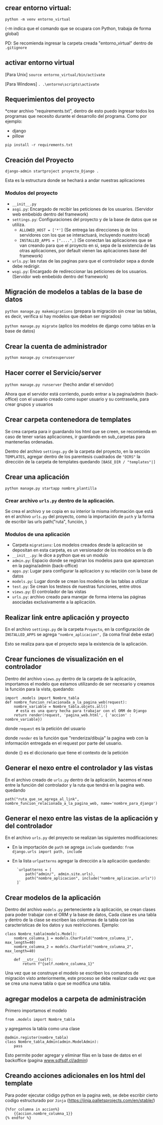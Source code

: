 ## crear entorno virtual:
`python -m venv entorno_virtual`

(-m indica que el comando que se ocupara con Python, trabaja de forma global)

PD: Se recomienda ingresar la carpeta creada "entorno_virtual" dentro de `.gitignore`

## activar entorno virtual
[Para Unix] `source entorno_virtual/bin/actívate`

[Para Windows] `. .\entorno\scripts\activate`

## Requerimientos del proyecto
*crear archivo "requirements.txt", dentro de esto puedo ingresar todos los programas que necesito durante el desarrollo del programa. Como por ejemplo:
*	django
*	pillow

`pip install -r requirements.txt`

## Creación del Proyecto
`django-admin startproject proyecto_Django .`

Esta es la estructura donde se hechará a andar nuestras aplicaciones

### Modulos del proyecto
* `__init__.py`
* `asgi.py`: Encargado de recibir las peticiones de los usuarios. (Servidor web embebido dentro del framework)  
* `settings.py`: Configuraciones del proyecto y de la base de datos que se utiliza.
    * `ALLOWED_HOST = ['*']` (Se entrega las direcciones ip de los servidores con los que se interactuará, incluyendo nuestro local)
    * `INSTALLED_APPS = ["....",]` (Se conectan las aplicaciones que se van creando para que el proyecto en si, sepa de la existencia de las otras aplicaciones, por default vienen las aplicaciones base del framework)
* `urls.py`: las rutas de las paginas para que el controlador sepa a donde debe redirigir.
* `wsgi.py`: Encargado de redireccionar las peticiones de los usuarios. (Servidor web embebido dentro del framework)

## Migración de modelos a tablas de la base de datos
`python manage.py makemigrations` (prepara la migración sin crear las tablas, es decir, verifica si hay modelos que deban ser migrados)

`python manage.py migrate` (aplico los modelos de django como tablas en la base de datos)

## Crear la cuenta de administrador
`python manage.py createsuperuser`

## Hacer correr el Servicio/server
`python manage.py runserver` (hecho andar el servidor)

Ahora que el servidor está corriendo, puedo entrar a la pagina/admin (back-office) con el usuario creado como super usuario y su contraseña, para crear grupos y usuarios
 
## Crear carpeta contenedora de templates
Se crea carpeta para ir guardando los html que se creen, se recomienda en caso de tener varias aplicaciones, ir guardando en sub_carpetas para mantenerlas ordenadas.

Dentro del archivo `settings.py` de la carpeta del proyecto, en la sección `TEMPLATES`, agregar dentro de los parentesis cuadrados de `"DIRS"` la dirección de la carpeta de templates quedando `[BASE_DIR / "templates"|]`


## Crear una aplicación
`python manage.py startapp nombre_plantilla`

### Crear archivo `urls.py` dentro de la aplicación.

Se crea el archivo y se copia en su interior la misma información que está en el archivo `urls.py` del proyecto, como la importación de `path` y la forma de escribir las urls
path("ruta", función,  )

### Modulos de una aplicación
* Carpeta `migrations`: Los modelos creados desde la aplicación se depositan en esta carpeta, es un versionador de los modelos en la db
* `__init__.py`: le dice a python que es un modulo
* `admin.py`: Espacio donde se registran los modelos para que aparezcan en la pagina/admin (back-office)
* `apps.py`: Lugar para configurar la aplicacion y su relación con la base de datos
* `models.py`: Lugar donde se crean los modelos de las tablas a utilizar
* `test.py`: Se crean los testeos de nuestras funciones, entre otros
* `views.py`: El controlador de las vistas
* `urls.py`: archivo creado para manejar de forma interna las páginas asociadas exclusivamente a la aplicación.

## Realizar link entre aplicación y proyecto

En el archivo `settings.py` de la carpeta `Proyecto`, en la configuración de `INSTALLED_APPS` se agrega `"nombre_aplicacion",` (la coma final debe estar)

Esto se realiza para que el proyecto sepa la existencia de la aplicación.

## Crear funciones de visualización en el controlador

Dentro del archivo `views.py` dentro de la carpeta de la aplicación, importamos el modelo que estamos utilizando de ser necesario y creamos la función para la vista, quedando:

    import .models import Nombre_tabla
    def nombre_funcion_relacionada_a_la_pagina_web(request):
        nombre_variable = Nombre_tabla.objets.all()
         # esta es una query hecha para trabajar con el ORM de Django
        return render(request, 'pagina_web.html', { 'accion' : nombre_variable})

donde `request` es la petición del usuario

donde `render` es la función que "renderiza/dibuja" la pagina web con la información entregada en el request por parte del usuario.

donde {} es el diccionario que tiene el contexto de la petición

## Generar el nexo entre el controlador y las vistas

En el archivo creado de `urls.py` dentro de la aplicación, hacemos el nexo entre la función del controlador y la ruta que tendrá en la pagina web. quedando
    
    path("ruta_que_se_agrega_al_link", nombre_funcion_relacionada_a_la_pagina_web, name='nombre_para_django')

## Generar el nexo entre las vistas de la aplicación y del controlador

En el archivo `urls.py` del proyecto se realizan las siguientes modificaciones:
* En la importación de `path` se agrega `include` quedando: `from django.urls import path, include`

* En la lista `urlpatterns` agregar la dirección a la aplicación quedando:  
    
        `urlpatterns = [
            path("admin/", admin.site.urls),
            path("nombre_aplicacion", include("nombre_aplicacion.urls"))
        ]`

## Crear modelos de la aplicación

Dentro del archivo `models.py` perteneciente a la aplicación, se crean clases para poder trabajar con el ORM y la base de datos, Cada clase es una tabla y dentro de la clase se escriben las columnas de la tabla con las caracteristicas de los datos y sus restricciones. Ejemplo:

    class Nombre_tabla(models.Model):
        nombre_columna_1 = models.CharField("nombre_columna_1", max_length=40)
        nombre_columna_2 = models.CharField("nombre_columna_2", max_length=40)

        def __str__(self):
            return f"{self.nombre_columna_1}"

Una vez que se construye el modelo se escriben los comandos de migración visto anteriormente, este proceso se debe realizar cada vez que se crea una nueva tabla o que se modifica una tabla.

## agregar modelos a carpeta de administración

Primero importamos el modelo 

    from .models import Nombre_tabla

y agregamos la tabla como una clase

    @admin.register(nombre_tabla)
    class Nombre_tabla_Admin(admin.ModelAdmin):
        pass

Esto permite poder agregar y eliminar filas en la base de datos en el backoffice (pagina www.sdfsdf.cl/admin)

## Creando acciones adicionales en los html del template

Para poder ejecutar código python en la pagina web, se debe escribir cierto codigo estructurado por `Jinja` (https://jinja.palletsprojects.com/en/stable/)

    {%for columna in accion%}
        {{accion.nombre_columna_1}}
    {% endfor %}
    








